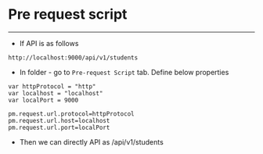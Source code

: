 # Pre request script
------
* If API is as follows
```
http://localhost:9000/api/v1/students
```
* In folder - go to `Pre-request Script` tab. Define below properties
```
var httpProtocol = "http"
var localhost = "localhost"
var localPort = 9000

pm.request.url.protocol=httpProtocol
pm.request.url.host=localhost
pm.request.url.port=localPort
```
* Then we can directly API as /api/v1/students